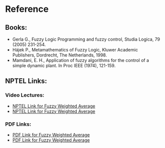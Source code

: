 #  Reference

## Books:

- Gerla G., Fuzzy Logic Programming and fuzzy control, Studia Logica, 79 (2005) 231-254.
- Hájek P., Metamathematics of Fuzzy Logic, Kluwer Academic Publishers, Dordrecht, The Netherlands, 1998.
- Mamdani, E. H., Application of fuzzy algorithms for the control of a simple dynamic plant. In Proc IEEE (1974), 121-159.

## NPTEL Links:

### Video Lectures:

- [NPTEL Link for Fuzzy Weighted Average](http://nptel.ac.in/courses/108104049/15)
- [NPTEL Link for Fuzzy Weighted Average](http://nptel.ac.in/courses/108104049/16)

### PDF Links:

- [PDF Link for Fuzzy Weighted Average](http://textofvideo.nptel.iitm.ac.in/108104049/lec15.pdf)
- [PDF Link for Fuzzy Weighted Average](http://textofvideo.nptel.iitm.ac.in/108104049/lec16.pdf)

